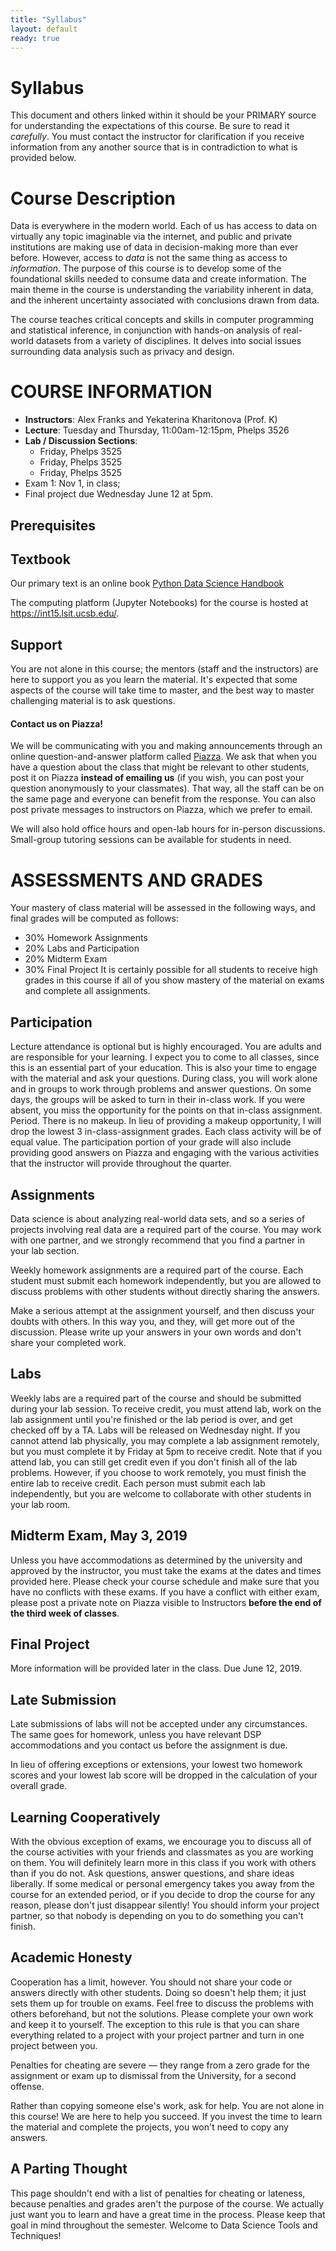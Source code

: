```yaml
---
title: "Syllabus"
layout: default
ready: true
---
```


# Syllabus <a name="top"></a>

This document and others linked within it should be your PRIMARY source for understanding the expectations of this course. Be sure to read it *carefully*.
You must contact the instructor for clarification if you receive information from any another source that is in contradiction to what is provided below.

# Course Description
Data is everywhere in the modern world. Each of us has access to data on virtually any topic imaginable via the internet, and public and private institutions are making use of data in decision-making more than ever before. However, access to *data* is not the same thing as access to *information*. The purpose of this course is to develop some of the foundational skills needed to consume data and create information. The main theme in the course is understanding the variability inherent in data, and the inherent uncertainty associated with conclusions drawn from data.

The course teaches critical concepts and skills in computer programming and statistical inference, in conjunction with hands-on analysis of real-world datasets from a variety of disciplines. It delves into social issues surrounding data analysis such as privacy and design.


# COURSE INFORMATION

* **Instructors**: Alex Franks and Yekaterina Kharitonova (Prof. K)
* **Lecture**: Tuesday and Thursday, 11:00am-12:15pm, Phelps 3526
* **Lab / Discussion Sections**:
  * Friday, Phelps 3525
  * Friday, Phelps 3525
  * Friday, Phelps 3525
* Exam 1: Nov 1, in class; 
* Final project due Wednesday June 12 at 5pm.

## Prerequisites

## Textbook
Our primary text is an online book [Python Data Science Handbook](https://jakevdp.github.io/PythonDataScienceHandbook/)

The computing platform (Jupyter Notebooks) for the course is hosted at https://int15.lsit.ucsb.edu/.

## Support
You are not alone in this course; the mentors (staff and the instructors) are here to support you as you learn the material. It's expected that some aspects of the course will take time to master, and the best way to master challenging material is to ask questions. 

#### Contact us on Piazza!
We will be communicating with you and making announcements through an online question-and-answer platform called [Piazza](http://piazza.com). 
We ask that when you have a question about the class that might be relevant to other students, post it on Piazza **instead of emailing us** (if you wish, you can post your question anonymously to your classmates). That way, all the staff can be on the same page and everyone can benefit from the response. You can also post private messages to instructors on Piazza, which we prefer to email.

We will also hold office hours and open-lab hours for in-person discussions. Small-group tutoring sessions can be available for students in need.

# ASSESSMENTS AND GRADES
Your mastery of class material will be assessed in the following ways, and final grades will be computed as follows:

*	30% Homework Assignments
*	20% Labs and Participation
*	20% Midterm Exam
*	30% Final Project
It is certainly possible for all students to receive high grades in this course if all of you show mastery of the material on exams and complete all assignments.

## Participation
Lecture attendance is optional but is highly encouraged. You are adults and are responsible for your learning. I expect you to come to all classes, since this is an essential part of your education. This is also your time to engage with the material and ask your questions.
During class, you will work alone and in groups to work through problems and answer questions. On some days, the groups will be asked to turn in their in-class work. If you were absent, you miss the opportunity for the points on that in-class assignment. Period.
There is no makeup. In lieu of providing a makeup opportunity, I will drop the lowest 3 in-class-assignment grades. Each class activity will be of equal value.
The participation portion of your grade will also include providing good answers on Piazza and engaging with the various activities that the instructor will provide throughout the quarter.

## Assignments
Data science is about analyzing real-world data sets, and so a series of projects involving real data are a required part of the course. You may work with one partner, and we strongly recommend that you find a partner in your lab section.

Weekly homework assignments are a required part of the course. Each student must submit each homework independently, but you are allowed to discuss problems with other students without directly sharing the answers.

Make a serious attempt at the assignment yourself, and then discuss your doubts with others. In this way you, and they, will get more out of the discussion. Please write up your answers in your own words and don't share your completed work.

## Labs
Weekly labs are a required part of the course and should be submitted during your lab session. To receive credit, you must attend lab, work on the lab assignment until you're finished or the lab period is over, and get checked off by a TA. Labs will be released on Wednesday night. If you cannot attend lab physically, you may complete a lab assignment remotely, but you must complete it by Friday at 5pm to receive credit. Note that if you attend lab, you can still get credit even if you don't finish all of the lab problems. However, if you choose to work remotely, you must finish the entire lab to receive credit. Each person must submit each lab independently, but you are welcome to collaborate with other students in your lab room.

## Midterm Exam, **May 3, 2019**
Unless you have accommodations as determined by the university and approved by the instructor, you must take the exams at the dates and times provided here. Please check your course schedule and make sure that you have no conflicts with these exams. If you have a conflict with either exam, please post a private note on Piazza visible to Instructors **before the end of the third week of classes**.

## Final Project

More information will be provided later in the class. Due June 12, 2019.  

## Late Submission
Late submissions of labs will not be accepted under any circumstances. The same goes for homework, unless you have relevant DSP accommodations and you contact us before the assignment is due.

In lieu of offering exceptions or extensions, your lowest two homework scores and your lowest lab score will be dropped in the calculation of your overall grade.

## Learning Cooperatively
With the obvious exception of exams, we encourage you to discuss all of the course activities with your friends and classmates as you are working on them. You will definitely learn more in this class if you work with others than if you do not. Ask questions, answer questions, and share ideas liberally.
If some medical or personal emergency takes you away from the course for an extended period, or if you decide to drop the course for any reason, please don't just disappear silently! You should inform your project partner, so that nobody is depending on you to do something you can't finish.

## Academic Honesty
Cooperation has a limit, however. You should not share your code or answers directly with other students. Doing so doesn't help them; it just sets them up for trouble on exams. Feel free to discuss the problems with others beforehand, but not the solutions. Please complete your own work and keep it to yourself. The exception to this rule is that you can share everything related to a project with your project partner and turn in one project between you.

Penalties for cheating are severe — they range from a zero grade for the assignment or exam up to dismissal from the University, for a second offense.

Rather than copying someone else's work, ask for help. You are not alone in this course! We are here to help you succeed. If you invest the time to learn the material and complete the projects, you won't need to copy any answers.

## A Parting Thought
This page shouldn't end with a list of penalties for cheating or lateness, because penalties and grades aren't the purpose of the course. We actually just want you to learn and have a great time in the process. Please keep that goal in mind throughout the semester. Welcome to Data Science Tools and Techniques!

